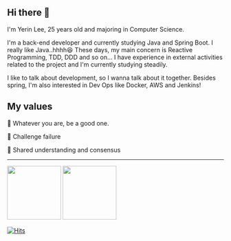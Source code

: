 ## Hi there 👋
I'm Yerin Lee, 25 years old and majoring in Computer Science.

I'm a back-end developer and currently studying Java and Spring Boot. I really like Java..hhhh😆 These days, my main concern is Reactive Programming, TDD, DDD and so on... I have experience in external activities related to the project and I'm currently studying steadily. 

I like to talk about development, so I wanna talk about it together. Besides spring, I'm also interested in Dev Ops like Docker, AWS and Jenkins!

## My values
💎 Whatever you are, be a good one.

🎯 Challenge failure

🙌 Shared understanding and consensus

---



<div>
<img src="https://github-readme-stats.vercel.app/api?username=yeeeeerin&theme=great-gatsby&show_icons=true" height="125">
<a href="https://solved.ac/hepari2154">
<img src="http://mazassumnida.wtf/api/v2/generate_badge?boj=hepari2154" height="125">
</a>
</div>



[![Hits](https://hits.seeyoufarm.com/api/count/incr/badge.svg?url=https%3A%2F%2Fgithub.com%2Fyeeeeerin%2Fhit-counter&count_bg=%23EBDA2F&title_bg=%23555555&icon=&icon_color=%23E7E7E7&title=hits&edge_flat=false)](https://hits.seeyoufarm.com)
